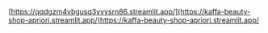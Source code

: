 [https://qqdgzm4vbgusq3vvysrn86.streamlit.app/](https://kaffa-beauty-shop-apriori.streamlit.app/)https://kaffa-beauty-shop-apriori.streamlit.app/
